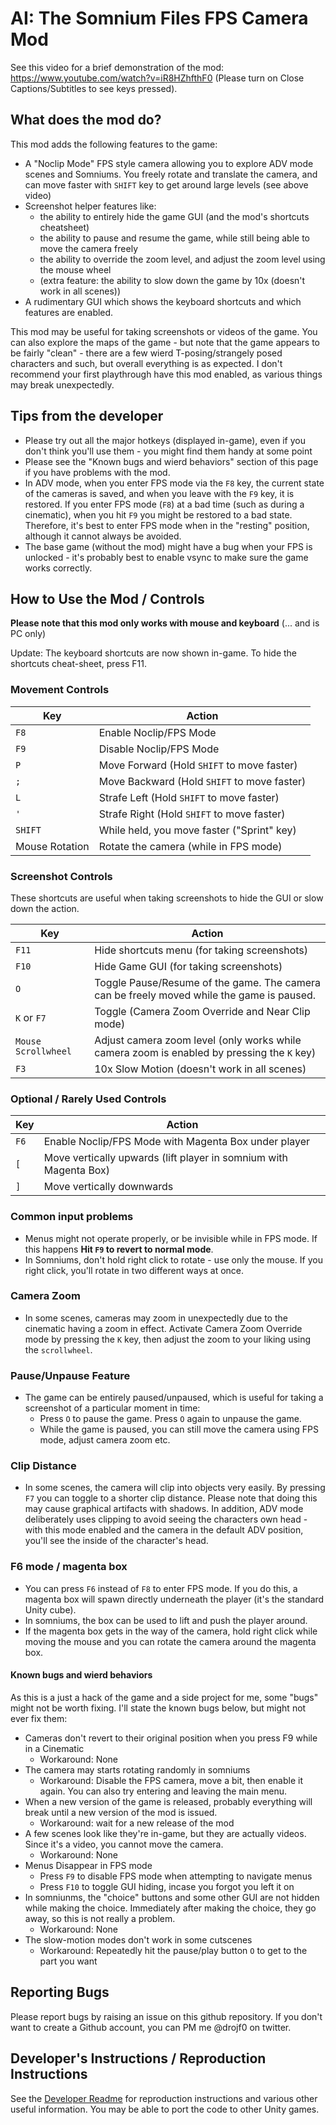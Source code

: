 # AI: The Somnium Files FPS Camera Mod

See this video for a brief demonstration of the mod: https://www.youtube.com/watch?v=iR8HZhfthF0 (Please turn on Close Captions/Subtitles to see keys pressed).

## What does the mod do?

This mod adds the following features to the game:

- A "Noclip Mode" FPS style camera allowing you to explore ADV mode scenes and Somniums. You freely rotate and translate the camera, and can move faster with `SHIFT` key to get around large levels (see above video)
- Screenshot helper features like:
  - the ability to entirely hide the game GUI (and the mod's shortcuts cheatsheet)
  - the ability to pause and resume the game, while still being able to move the camera freely
  - the ability to override the zoom level, and adjust the zoom level using the mouse wheel
  - (extra feature: the ability to slow down the game by 10x (doesn't work in all scenes))
- A rudimentary GUI which shows the keyboard shortcuts and which features are enabled.

This mod may be useful for taking screenshots or videos of the game. You can also explore the maps of the game - but note that the game appears to be fairly "clean" - there are a few wierd T-posing/strangely posed characters and such, but overall everything is as expected. I don't recommend your first playthrough have this mod enabled, as various things may break unexpectedly.

## Tips from the developer

- Please try out all the major hotkeys (displayed in-game), even if you don't think you'll use them - you might find them handy at some point
- Please see the "Known bugs and wierd behaviors" section of this page if you have problems with the mod.
- In ADV mode, when you enter FPS mode via the `F8` key, the current state of the cameras is saved, and when you leave with the `F9` key, it is restored. If you enter FPS mode (`F8`) at a bad time (such as during a cinematic), when you hit `F9` you might be restored to a bad state. Therefore, it's best to enter FPS mode when in the "resting" position, although it cannot always be avoided.
- The base game (without the mod) might have a bug when your FPS is unlocked - it's probably best to enable vsync to make sure the game works correctly.

## How to Use the Mod / Controls

**Please note that this mod only works with mouse and keyboard** (... and is PC only)

Update: The keyboard shortcuts are now shown in-game. To hide the shortcuts cheat-sheet, press F11.

### Movement Controls

| Key | Action |
| --- | --- |
| `F8` | Enable Noclip/FPS Mode |
| `F9` | Disable Noclip/FPS Mode |
| `P` | Move Forward (Hold `SHIFT` to move faster) |
| `;` | Move Backward (Hold `SHIFT` to move faster) |
| `L` | Strafe Left (Hold `SHIFT` to move faster) |
| `'` | Strafe Right (Hold `SHIFT` to move faster) |
| `SHIFT` | While held, you move faster ("Sprint" key) |
| Mouse Rotation | Rotate the camera (while in FPS mode) |

### Screenshot Controls

These shortcuts are useful when taking screenshots to hide the GUI or slow down the action.

| Key | Action |
| --- | --- |
| `F11` | Hide shortcuts menu (for taking screenshots) |
| `F10` | Hide Game GUI (for taking screenshots) |
| `O`   | Toggle Pause/Resume of the game. The camera can be freely moved while the game is paused. |
| `K` or `F7` | Toggle (Camera Zoom Override and Near Clip mode) |
| `Mouse Scrollwheel` | Adjust camera zoom level (only works while camera zoom is enabled by pressing the `K` key) |
| `F3`  | 10x Slow Motion (doesn't work in all scenes) |

### Optional / Rarely Used Controls

| Key | Action |
| --- | --- |
| `F6` | Enable Noclip/FPS Mode with Magenta Box under player |
| `[` | Move vertically upwards (lift player in somnium with Magenta Box) |
| `]` | Move vertically downwards |

### Common input problems

- Menus might not operate properly, or be invisible while in FPS mode. If this happens **Hit `F9` to revert to normal mode**.
- In Somniums, don't hold right click to rotate - use only the mouse. If you right click, you'll rotate in two different ways at once.

### Camera Zoom

- In some scenes, cameras may zoom in unexpectedly due to the cinematic having a zoom in effect. Activate Camera Zoom Override mode by pressing the `K` key, then adjust the zoom to your liking using the `scrollwheel`.

### Pause/Unpause Feature

- The game can be entirely paused/unpaused, which is useful for taking a screenshot of a particular moment in time:
  - Press `O` to pause the game. Press `O` again to unpause the game.
  - While the game is paused, you can still move the camera using FPS mode, adjust camera zoom etc.

### Clip Distance

- In some scenes, the camera will clip into objects very easily. By pressing `F7` you can toggle to a shorter clip distance. Please note that doing this may cause graphical artifacts with shadows. In addition, ADV mode deliberately uses clipping to avoid seeing the characters own head - with this mode enabled and the camera in the default ADV position, you'll see the inside of the character's head.

### F6 mode / magenta box

- You can press `F6` instead of `F8` to enter FPS mode. If you do this, a magenta box will spawn directly underneath the player (it's the standard Unity cube).
- In somniums, the box can be used to lift and push the player around.
- If the magenta box gets in the way of the camera, hold right click while moving the mouse and you can rotate the camera around the magenta box.

#### Known bugs and wierd behaviors

As this is a just a hack of the game and a side project for me, some "bugs" might not be worth fixing. I'll state the known bugs below, but might not ever fix them:

- Cameras don't revert to their original position when you press F9 while in a Cinematic
  - Workaround: None
- The camera may starts rotating randomly in somniums
  - Workaround: Disable the FPS camera, move a bit, then enable it again. You can also try entering and leaving the main menu.
- When a new version of the game is released, probably everything will break until a new version of the mod is issued.
  - Workaround: wait for a new release of the mod
- A few scenes look like they're in-game, but they are actually videos. Since it's a video, you cannot move the camera.
  - Workaround: None
- Menus Disappear in FPS mode
  - Press `F9` to disable FPS mode when attempting to navigate menus
  - Press `F10` to toggle GUI hiding, incase you forgot you left it on
- In somniunms, the "choice" buttons and some other GUI are not hidden while making the choice. Immediately after making the choice, they go away, so this is not really a problem.
  - Workaround: None
- The slow-motion modes don't work in some cutscenes
  - Workaround: Repeatedly hit the pause/play button `O` to get to the part you want

## Reporting Bugs

Please report bugs by raising an issue on this github repository. If you don't want to create a Github account, you can PM me @drojf0 on twitter.

## Developer's Instructions / Reproduction Instructions

See the [Developer Readme](Developer_Readme.md) for reproduction instructions and various other useful information. You may be able to port the code to other Unity games.
